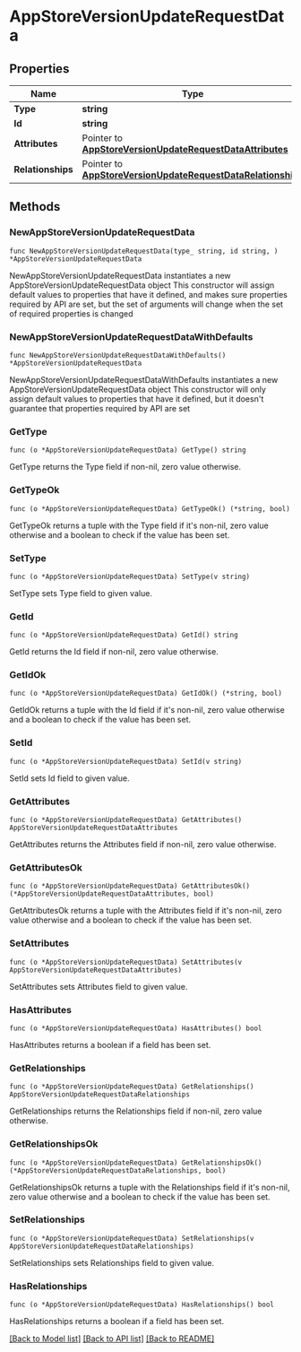 # AppStoreVersionUpdateRequestData

## Properties

Name | Type | Description | Notes
------------ | ------------- | ------------- | -------------
**Type** | **string** |  | 
**Id** | **string** |  | 
**Attributes** | Pointer to [**AppStoreVersionUpdateRequestDataAttributes**](AppStoreVersionUpdateRequest_data_attributes.md) |  | [optional] 
**Relationships** | Pointer to [**AppStoreVersionUpdateRequestDataRelationships**](AppStoreVersionUpdateRequest_data_relationships.md) |  | [optional] 

## Methods

### NewAppStoreVersionUpdateRequestData

`func NewAppStoreVersionUpdateRequestData(type_ string, id string, ) *AppStoreVersionUpdateRequestData`

NewAppStoreVersionUpdateRequestData instantiates a new AppStoreVersionUpdateRequestData object
This constructor will assign default values to properties that have it defined,
and makes sure properties required by API are set, but the set of arguments
will change when the set of required properties is changed

### NewAppStoreVersionUpdateRequestDataWithDefaults

`func NewAppStoreVersionUpdateRequestDataWithDefaults() *AppStoreVersionUpdateRequestData`

NewAppStoreVersionUpdateRequestDataWithDefaults instantiates a new AppStoreVersionUpdateRequestData object
This constructor will only assign default values to properties that have it defined,
but it doesn't guarantee that properties required by API are set

### GetType

`func (o *AppStoreVersionUpdateRequestData) GetType() string`

GetType returns the Type field if non-nil, zero value otherwise.

### GetTypeOk

`func (o *AppStoreVersionUpdateRequestData) GetTypeOk() (*string, bool)`

GetTypeOk returns a tuple with the Type field if it's non-nil, zero value otherwise
and a boolean to check if the value has been set.

### SetType

`func (o *AppStoreVersionUpdateRequestData) SetType(v string)`

SetType sets Type field to given value.


### GetId

`func (o *AppStoreVersionUpdateRequestData) GetId() string`

GetId returns the Id field if non-nil, zero value otherwise.

### GetIdOk

`func (o *AppStoreVersionUpdateRequestData) GetIdOk() (*string, bool)`

GetIdOk returns a tuple with the Id field if it's non-nil, zero value otherwise
and a boolean to check if the value has been set.

### SetId

`func (o *AppStoreVersionUpdateRequestData) SetId(v string)`

SetId sets Id field to given value.


### GetAttributes

`func (o *AppStoreVersionUpdateRequestData) GetAttributes() AppStoreVersionUpdateRequestDataAttributes`

GetAttributes returns the Attributes field if non-nil, zero value otherwise.

### GetAttributesOk

`func (o *AppStoreVersionUpdateRequestData) GetAttributesOk() (*AppStoreVersionUpdateRequestDataAttributes, bool)`

GetAttributesOk returns a tuple with the Attributes field if it's non-nil, zero value otherwise
and a boolean to check if the value has been set.

### SetAttributes

`func (o *AppStoreVersionUpdateRequestData) SetAttributes(v AppStoreVersionUpdateRequestDataAttributes)`

SetAttributes sets Attributes field to given value.

### HasAttributes

`func (o *AppStoreVersionUpdateRequestData) HasAttributes() bool`

HasAttributes returns a boolean if a field has been set.

### GetRelationships

`func (o *AppStoreVersionUpdateRequestData) GetRelationships() AppStoreVersionUpdateRequestDataRelationships`

GetRelationships returns the Relationships field if non-nil, zero value otherwise.

### GetRelationshipsOk

`func (o *AppStoreVersionUpdateRequestData) GetRelationshipsOk() (*AppStoreVersionUpdateRequestDataRelationships, bool)`

GetRelationshipsOk returns a tuple with the Relationships field if it's non-nil, zero value otherwise
and a boolean to check if the value has been set.

### SetRelationships

`func (o *AppStoreVersionUpdateRequestData) SetRelationships(v AppStoreVersionUpdateRequestDataRelationships)`

SetRelationships sets Relationships field to given value.

### HasRelationships

`func (o *AppStoreVersionUpdateRequestData) HasRelationships() bool`

HasRelationships returns a boolean if a field has been set.


[[Back to Model list]](../README.md#documentation-for-models) [[Back to API list]](../README.md#documentation-for-api-endpoints) [[Back to README]](../README.md)


